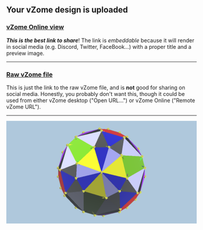 ## Your vZome design is uploaded

### [vZome Online view][embed]

***This is the best link to share***!  The link is *embeddable* because it will render in social media (e.g. Discord, Twitter, FaceBook...) with a proper title and a preview image.

---

### [Raw vZome file][raw]

This is just the link to the raw vZome file, and is **not** good for
sharing on social media.
Honestly, you probably don't want this, though it could be used from either
vZome desktop ("Open URL...") or vZome Online ("Remote vZome URL").

---

![Image](<Compound-of-3 Cubes-Plus-1-mod-skeleton-out-hull.png>)


[embed]: <https://vzome.com/app/embed.py?url=https://raw.githubusercontent.com/ThynStyx/vzome-sharing/main/2021/11/25/17-35-17-Compound-of-3%2BCubes-Plus-1-mod-skeleton-out-hull/Compound-of-3+Cubes-Plus-1-mod-skeleton-out-hull.vZome>
[raw]: <https://raw.githubusercontent.com/ThynStyx/vzome-sharing/main/2021/11/25/17-35-17-Compound-of-3+Cubes-Plus-1-mod-skeleton-out-hull/Compound-of-3 Cubes-Plus-1-mod-skeleton-out-hull.vZome>
